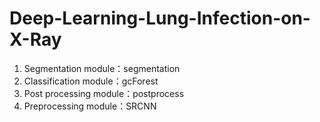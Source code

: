 # Deep-Learning-Lung-Infection-on-X-Ray
1. Segmentation module：segmentation
2. Classification module：gcForest
3. Post processing module：postprocess
4. Preprocessing module：SRCNN
